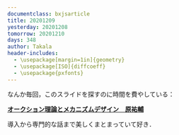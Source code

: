 ```yaml
---
documentclass: bxjsarticle
title: 20201209
yesterday: 20201208
tomorrow: 20201210
days: 348
author: Takala
header-includes:
  - \usepackage[margin=1in]{geometry}
  - \usepackage[ISO]{diffcoeff}
  - \usepackage{pxfonts}
---
```




なんか毎回，このスライドを探すのに時間を費やしている：


**[オークション理論とメカニズムデザイン　原祐輔](http://bin.t.u-tokyo.ac.jp/summercamp2015/document/key_hara.pdf)**



導入から専門的な話まで美しくまとまっていて好き．